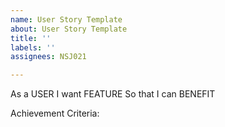 ```yaml
---
name: User Story Template
about: User Story Template
title: ''
labels: ''
assignees: NSJ021

---
```


As a USER
I want FEATURE
So that I can BENEFIT

Achievement Criteria:
